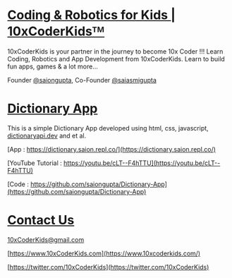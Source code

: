 # [Coding & Robotics for Kids | 10xCoderKidsᵀᴹ](https://www.10xcoderkids.com/)

10xCoderKids is your partner in the journey to become 10x Coder !!! Learn Coding, Robotics and App Development from 10xCoderKids. Learn to build fun apps, games & a lot more...

Founder [@saiongupta](https://twitter.com/saiongupta), Co-Founder [@saiasmigupta](https://twitter.com/saiasmigupta)

# [Dictionary App](https://dictionary.saion.repl.co/)

This is a simple Dictionary App developed using html, css, javascript, [dictionaryapi.dev](https://dictionaryapi.dev/) and et al.

[App : https://dictionary.saion.repl.co/](https://dictionary.saion.repl.co/)

[YouTube Tutorial : https://youtu.be/cLT--F4hTTU](https://youtu.be/cLT--F4hTTU)

[Code : https://github.com/saiongupta/Dictionary-App](https://github.com/saiongupta/Dictionary-App)

# [Contact Us](mailto:10xCoderKids@gmail.com)

[10xCoderKids@gmail.com](mailto:10xCoderKids@gmail.com)

[https://www.10xCoderKids.com](https://www.10xcoderkids.com/)

[https://twitter.com/10xCoderKids](https://twitter.com/10xCoderKids)
